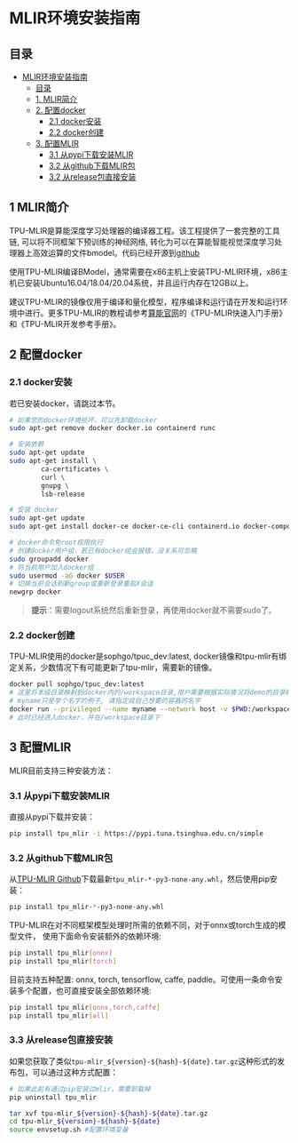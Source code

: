# MLIR环境安装指南

## 目录
- [MLIR环境安装指南](#MLIR环境安装指南)
  - [目录](#目录)
  - [1. MLIR简介](#1-MLIR简介)
  - [2. 配置docker](#2-配置docker)
    - [2.1 docker安装](#21-docker安装)
    - [2.2 docker创建](#22-docker创建)
  - [3. 配置MLIR](#3-配置MLIR)
    - [3.1 从pypi下载安装MLIR](#31-从pypi下载安装MLIR)
    - [3.2 从github下载MLIR包](#32-从github下载MLIR包)
    - [3.2 从release包直接安装](#33-从release包直接安装)


## 1 MLIR简介
TPU-MLIR是算能深度学习处理器的编译器工程。该工程提供了一套完整的工具链, 可以将不同框架下预训练的神经网络, 转化为可以在算能智能视觉深度学习处理器上高效运算的文件bmodel。代码已经开源到[github](https://github.com/sophgo/tpu-mlir)


使用TPU-MLIR编译BModel，通常需要在x86主机上安装TPU-MLIR环境，x86主机已安装Ubuntu16.04/18.04/20.04系统，并且运行内存在12GB以上。


建议TPU-MLIR的镜像仅用于编译和量化模型，程序编译和运行请在开发和运行环境中进行。更多TPU-MLIR的教程请参考[算能官网](https://developer.sophgo.com/site/index.html?categoryActive=material)的《TPU-MLIR快速入门手册》和《TPU-MLIR开发参考手册》。

## 2 配置docker

### 2.1 docker安装
若已安装docker，请跳过本节。
    
```bash
# 如果您的docker环境损坏，可以先卸载docker
sudo apt-get remove docker docker.io containerd runc

# 安装依赖
sudo apt-get update
sudo apt-get install \
        ca-certificates \
        curl \
        gnupg \
        lsb-release

# 安装 docker
sudo apt-get update
sudo apt-get install docker-ce docker-ce-cli containerd.io docker-compose-plugin

# docker命令免root权限执行
# 创建docker用户组，若已有docker组会报错，没关系可忽略
sudo groupadd docker
# 将当前用户加入docker组
sudo usermod -aG docker $USER
# 切换当前会话到新group或重新登录重启X会话
newgrp docker​ 
```
> **提示**：需要logout系统然后重新登录，再使用docker就不需要sudo了。

### 2.2 docker创建

TPU-MLIR使用的docker是sophgo/tpuc_dev:latest, docker镜像和tpu-mlir有绑定关系，少数情况下有可能更新了tpu-mlir，需要新的镜像。
```bash
docker pull sophgo/tpuc_dev:latest
# 这里将本级目录映射到docker内的/workspace目录,用户需要根据实际情况将demo的目录映射到docker里面
# myname只是举个名字的例子, 请指定成自己想要的容器的名字
docker run --privileged --name myname --network host -v $PWD:/workspace -it sophgo/tpuc_dev:latest
# 此时已经进入docker，并在/workspace目录下  
```

## 3 配置MLIR
MLIR目前支持三种安装方法：

### 3.1 从pypi下载安装MLIR
直接从pypi下载并安装：
```bash
pip install tpu_mlir -i https://pypi.tuna.tsinghua.edu.cn/simple 
```

### 3.2 从github下载MLIR包
从[TPU-MLIR Github](https://github.com/sophgo/tpu-mlir/releases)下载最新`tpu_mlir-*-py3-none-any.whl`，然后使用pip安装：
```bash
pip install tpu_mlir-*-py3-none-any.whl
```

TPU-MLIR在对不同框架模型处理时所需的依赖不同，对于onnx或torch生成的模型文件，
使用下面命令安装额外的依赖环境:
```bash
pip install tpu_mlir[onnx]
pip install tpu_mlir[torch]
```
目前支持五种配置: onnx, torch, tensorflow, caffe, paddle。可使用一条命令安装多个配置，也可直接安装全部依赖环境:
```bash
pip install tpu_mlir[onnx,torch,caffe]
pip install tpu_mlir[all]
```

### 3.3 从release包直接安装
如果您获取了类似`tpu-mlir_${version}-${hash}-${date}.tar.gz`这种形式的发布包，可以通过这种方式配置：
```bash
# 如果此前有通过pip安装过mlir，需要卸载掉
pip uninstall tpu_mlir

tar xvf tpu-mlir_${version}-${hash}-${date}.tar.gz
cd tpu-mlir_${version}-${hash}-${date}
source envsetup.sh #配置环境变量
```
